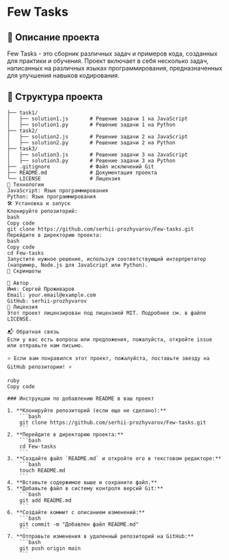 # Few Tasks

## 📖 Описание проекта

Few Tasks - это сборник различных задач и примеров кода, созданных для практики и обучения. Проект включает в себя несколько задач, написанных на различных языках программирования, предназначенных для улучшения навыков кодирования.

## 📂 Структура проекта

```plaintext
├── task1/
│   ├── solution1.js       # Решение задачи 1 на JavaScript
│   ├── solution1.py       # Решение задачи 1 на Python
├── task2/
│   ├── solution2.js       # Решение задачи 2 на JavaScript
│   ├── solution2.py       # Решение задачи 2 на Python
├── task3/
│   ├── solution3.js       # Решение задачи 3 на JavaScript
│   ├── solution3.py       # Решение задачи 3 на Python
├── .gitignore             # Файл исключений Git
├── README.md              # Документация проекта
└── LICENSE                # Лицензия
🚀 Технологии
JavaScript: Язык программирования
Python: Язык программирования
🛠️ Установка и запуск
Клонируйте репозиторий:
bash
Copy code
git clone https://github.com/serhii-prozhyvarov/Few-tasks.git
Перейдите в директорию проекта:
bash
Copy code
cd Few-tasks
Запустите нужное решение, используя соответствующий интерпретатор (например, Node.js для JavaScript или Python).
🎨 Скриншоты

👤 Автор
Имя: Сергей Проживаров
Email: your.email@example.com
GitHub: serhii-prozhyvarov
📄 Лицензия
Этот проект лицензирован под лицензией MIT. Подробнее см. в файле LICENSE.

📬 Обратная связь
Если у вас есть вопросы или предложения, пожалуйста, откройте issue или отправьте нам письмо.

⭐ Если вам понравился этот проект, пожалуйста, поставьте звезду на GitHub репозитории! ⭐

ruby
Copy code

### Инструкции по добавлению README в ваш проект

1. **Клонируйте репозиторий (если еще не сделано):**
    ```bash
    git clone https://github.com/serhii-prozhyvarov/Few-tasks.git
    ```
2. **Перейдите в директорию проекта:**
    ```bash
    cd Few-tasks
    ```
3. **Создайте файл `README.md` и откройте его в текстовом редакторе:**
    ```bash
    touch README.md
    ```
4. **Вставьте содержимое выше и сохраните файл.**
5. **Добавьте файл в систему контроля версий Git:**
    ```bash
    git add README.md
    ```
6. **Создайте коммит с описанием изменений:**
    ```bash
    git commit -m "Добавлен файл README.md"
    ```
7. **Отправьте изменения в удаленный репозиторий на GitHub:**
    ```bash
    git push origin main
    ```